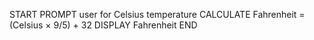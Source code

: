 START
PROMPT user for Celsius temperature
CALCULATE Fahrenheit = (Celsius × 9/5) + 32
DISPLAY Fahrenheit
END